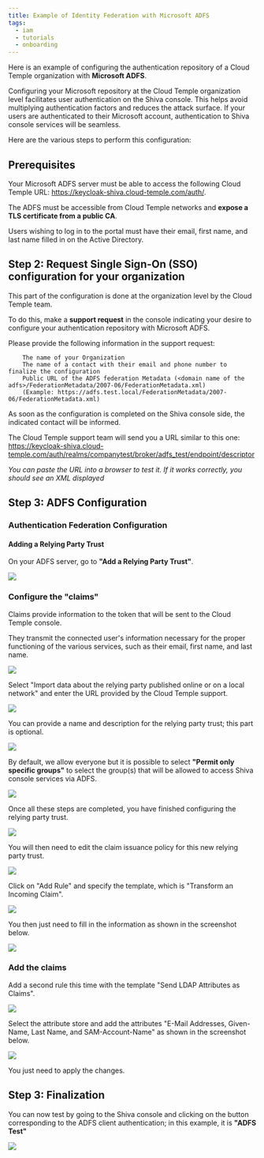 ```yaml
---
title: Example of Identity Federation with Microsoft ADFS 
tags:
  - iam
  - tutorials
  - onboarding
---
```

Here is an example of configuring the authentication repository of a Cloud Temple organization with __Microsoft ADFS__.

Configuring your Microsoft repository at the Cloud Temple organization level facilitates user authentication on the Shiva console.
This helps avoid multiplying authentication factors and reduces the attack surface.
If your users are authenticated to their Microsoft account, authentication to Shiva console services will be seamless.

Here are the various steps to perform this configuration:


## Prerequisites
Your Microsoft ADFS server must be able to access the following Cloud Temple URL: https://keycloak-shiva.cloud-temple.com/auth/.

The ADFS must be accessible from Cloud Temple networks and __expose a TLS certificate from a public CA__.

Users wishing to log in to the portal must have their email, first name, and last name filled in on the Active Directory.

## Step 2: Request Single Sign-On (SSO) configuration for your organization

This part of the configuration is done at the organization level by the Cloud Temple team.

To do this, make a __support request__ in the console indicating your desire to configure your authentication repository with Microsoft ADFS.

Please provide the following information in the support request:
```
    The name of your Organization
    The name of a contact with their email and phone number to finalize the configuration
    Public URL of the ADFS federation Metadata (<domain name of the adfs>/FederationMetadata/2007-06/FederationMetadata.xml)
    (Example: https://adfs.test.local/FederationMetadata/2007-06/FederationMetadata.xml)
```
As soon as the configuration is completed on the Shiva console side, the indicated contact will be informed.

The Cloud Temple support team will send you a URL similar to this one: https://keycloak-shiva.cloud-temple.com/auth/realms/companytest/broker/adfs_test/endpoint/descriptor

*You can paste the URL into a browser to test it. If it works correctly, you should see an XML displayed*

## Step 3: ADFS Configuration
### Authentication Federation Configuration

#### Adding a Relying Party Trust

On your ADFS server, go to __"Add a Relying Party Trust"__.

![](images/sso_adfs_001.png)

### Configure the "claims"
Claims provide information to the token that will be sent to the Cloud Temple console.

They transmit the connected user's information necessary for the proper functioning of the various services, such as their email, first name, and last name.

![](images/sso_adfs_002.png)

Select "Import data about the relying party published online or on a local network" and enter the URL provided by the Cloud Temple support.

![](images/sso_adfs_003.png)

You can provide a name and description for the relying party trust; this part is optional.

![](images/sso_adfs_004.png)

By default, we allow everyone but it is possible to select __"Permit only specific groups"__ to select the group(s) that will be allowed to access Shiva console services via ADFS.

![](images/sso_adfs_005.png)

Once all these steps are completed, you have finished configuring the relying party trust.

![](images/sso_adfs_006.png)

You will then need to edit the claim issuance policy for this new relying party trust.

![](images/sso_adfs_007.png)

Click on "Add Rule" and specify the template, which is "Transform an Incoming Claim".

![](images/sso_adfs_008.png)

You then just need to fill in the information as shown in the screenshot below.

![](images/sso_adfs_009.png)

### Add the claims
Add a second rule this time with the template "Send LDAP Attributes as Claims".

![](images/sso_adfs_010.png)

Select the attribute store and add the attributes "E-Mail Addresses, Given-Name, Last Name, and SAM-Account-Name" as shown in the screenshot below.

![](images/sso_adfs_011.png)

You just need to apply the changes.

## Step 3: Finalization

You can now test by going to the Shiva console and clicking on the button corresponding to the ADFS client authentication; in this example, it is __"ADFS Test"__

![](images/sso_adfs_012.png)